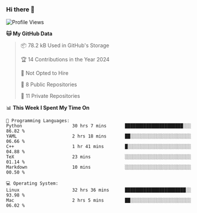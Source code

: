 ### Hi there 👋

<!--
**huayuan4396/huayuan4396** is a ✨ _special_ ✨ repository because its `README.md` (this file) appears on your GitHub profile.

Here are some ideas to get you started:

- 🔭 I’m currently working on ...
- 🌱 I’m currently learning ...
- 👯 I’m looking to collaborate on ...
- 🤔 I’m looking for help with ...
- 💬 Ask me about ...
- 📫 How to reach me: ...
- 😄 Pronouns: ...
- ⚡ Fun fact: ...
-->

<!--START_SECTION:waka-->
![Profile Views](http://img.shields.io/badge/Profile%20Views-0-blue)

**🐱 My GitHub Data** 

> 📦 78.2 kB Used in GitHub's Storage 
 > 
> 🏆 14 Contributions in the Year 2024
 > 
> 🚫 Not Opted to Hire
 > 
> 📜 8 Public Repositories 
 > 
> 🔑 11 Private Repositories 
 > 
📊 **This Week I Spent My Time On** 

```text
💬 Programming Languages: 
Python                   30 hrs 7 mins       ██████████████████████░░░   86.82 % 
YAML                     2 hrs 18 mins       ██░░░░░░░░░░░░░░░░░░░░░░░   06.66 % 
C++                      1 hr 41 mins        █░░░░░░░░░░░░░░░░░░░░░░░░   04.88 % 
TeX                      23 mins             ░░░░░░░░░░░░░░░░░░░░░░░░░   01.14 % 
Markdown                 10 mins             ░░░░░░░░░░░░░░░░░░░░░░░░░   00.50 % 

💻 Operating System: 
Linux                    32 hrs 36 mins      ███████████████████████░░   93.98 % 
Mac                      2 hrs 5 mins        ██░░░░░░░░░░░░░░░░░░░░░░░   06.02 % 
```


<!--END_SECTION:waka-->
